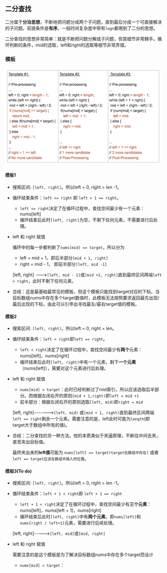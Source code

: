 ## 二分查找

二分属于**分治思想**，不断地把问题分成两个子问题，直到最后分成一个可直接解决的子问题。前提条件是**有序**。一般时间复杂度中带有`logn`都用到了二分的思想。

二分查找的思想非常简单：就是不断把问题分解成子问题，但其细节非常棘手。循环判断的条件，mid的选取，left和right的选取等细节非常弄错。

### 模板

<img src="./img/二分查找模板.png"/>

#### 模板1

- 搜索区间: `[left, right]`。所以left = 0, right = len -1。

- 循环结束条件：`left <= right` 即 `left + 1 == right`。

  - `left <= right`决定了在循环过程中，查找空间最少有一个元素：nums[left]
  - 循环结束后此时`[left, right]`为空，不剩下任何元素，不需要进行后处理。

- left 和 right 赋值

  循环中的每一步都判断了`nums[mid] == target`，所以分为

  - left = mid + 1，即后半部分`[mid + 1, right]`
  - right = mid - 1， 即前半部分`[left, mid -1]`

  [left, right] --->`[left, mid - 1]`或`[mid +1, right]`直到最终区间两端`left > right`，此时不剩下任何元素。

- 总结：这是最基础最常见的模板，但这个模板只能找到target对应的下标。当目标数组nums中存在多个target数值时，此模板无法按照要求返回最先出现/最后出现的下标。由此可以引申出寻找最左/最右target值的模板。

#### 模板2

- 搜索区间: `[left, right)`。所以left = 0, right = len。

- 循环结束条件：`left < right`即`left == right`。

  - `left < right`决定了在循环过程中，查找空间最少有**两个**元素：nums[left]，nums[right]
  - 循环结束后此时`[left, right)`中有一个元素，剩下**一个元素**（nums[left]），需要对这个元素进行后处理。

- left 和 right 赋值

  - `nums[mid] < target`：此时已经判断过了mid索引，所以应该选取后半部分。而根据左闭右开的原则`[mid + 1,right)`即`left = mid +1`
  - 前半部分：根据左闭右开的原则选取`[left, mid)`即`right = mid`

  [left, right)------->`[left, mid)` 或`[mid + 1, right)`直到最终区间两端`left == right`剩余一个元素。需要注意的是，left此时可能为`length`(即target大于数组中所有的值)。

- 总结：二分查找的另一种方法。他的本质类似于夹逼原理，不断往中间去夹，直至夹出目标值。

  最终夹出来的**left值**可能为 `nums[left] == target(target在数组中存在)` 或者 `left == target应该在数组中插入的位置`。

#### 模板3(To do)

- 搜索区间: `[left, right]`。所以left = 0, right = len -1。

- 循环结束条件：`left + 1 < right`即 `left + 1 == right `

  - `left + 1 < right`决定了在循环过程中，查找空间最少有**三个元素**：nums[left]，nums[left + 1]，nums[right]
  - 循环结束后此时`[left, right]`中有**两个元素**，即`nums[left]`和`nums[right / left+1]`元素，需要进行后续处理。

  [left, right]----->`[left, mid]`或`[mid, right]`

- left 和 right 赋值

  需要注意的是这个模板是为了解决目标数组nums中存在多个target而设计

  - `nums[mid] < target`：

